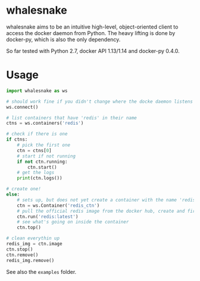 whalesnake
==========

whalesnake aims to be an intuitive high-level, object-oriented client to access the docker daemon from Python. The heavy lifting is done by docker-py, which is also the only dependency.

So far tested with Python 2.7, docker API 1.13/1.14 and docker-py 0.4.0.

Usage
=====

```python
import whalesnake as ws

# should work fine if you didn't change where the docke daemon listens
ws.connect()

# list containers that have 'redis' in their name
ctns = ws.containers('redis')

# check if there is one
if ctns:
    # pick the first one
    ctn = ctns[0]
    # start if not running
    if not ctn.running:
        ctn.start()
    # get the logs
    print(ctn.logs())

# create one!
else:
    # sets up, but does not yet create a container with the name 'redis_ctn'
    ctn = ws.Container('redis_ctn')
    # pull the official redis image from the docker hub, create and fire up the container
    ctn.run('redis:latest')
    # see what's going on inside the container
    ctn.top()

# clean everythin up
redis_img = ctn.image
ctn.stop()
ctn.remove()
redis_img.remove()

```

See also the `examples` folder.
